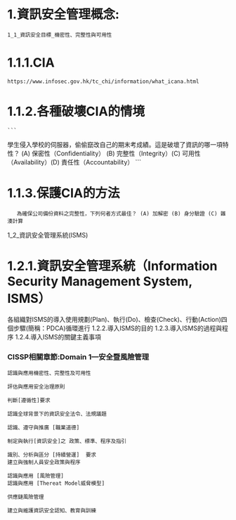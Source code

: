 # 1.資訊安全管理概念:
```
1_1_資訊安全目標_機密性、完整性與可用性
```   
   # 1.1.1.CIA
   ```
   https://www.infosec.gov.hk/tc_chi/information/what_icana.html
   ```
  # 1.1.2.各種破壞CIA的情境
    ```
 學生侵入學校的伺服器，偷偷竄改自己的期末考成績。這是破壞了資訊的哪一項特性？
(A) 保密性（Confidentiality） (B) 完整性（Integrity）(C) 可用性（Availability）(D) 責任性（Accountability）
    ```
  # 1.1.3.保護CIA的方法
```
   為確保公司備份資料之完整性，下列何者方式最佳？ (A) 加解密 (B) 身分驗證 (C) 雜湊計算 
```
1_2_資訊安全管理系統(ISMS)
  # 1.2.1.資訊安全管理系統（Information Security Management System, ISMS）
   各組織對ISMS的導入使用規劃(Plan)、執行(Do)、檢查(Check)、行動(Action)四個步驟(簡稱：PDCA)循環進行
   1.2.2.導入ISMS的目的
   1.2.3.導入ISMS的過程與程序
   1.2.4.導入ISMS的關鍵主義事項

### CISSP相關章節:Domain 1—安全暨風險管理
```
認識與應用機密性、完整性及可用性

評估與應用安全治理原則

判斷[遵循性]要求

認識全球背景下的資訊安全法令、法規議題

認識、遵守與推廣 [職業道德]

制定與執行[資訊安全]之 政策、標準、程序及指引

識別、分析與區分 [持續營運]  要求
建立與強制人員安全政策與程序

認識與應用 [風險管理]
認識與應用 [Thereat Model威脅模型]

供應鏈風險管理

建立與維護資訊安全認知、教育與訓練
```


